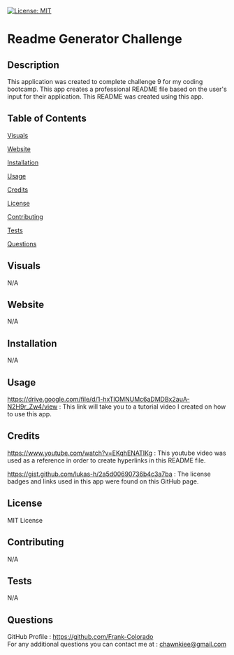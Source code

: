 [![License: MIT](https://img.shields.io/badge/License-MIT-yellow.svg)](https://opensource.org/licenses/MIT)

# Readme Generator Challenge

## Description

This application was created to complete challenge 9 for my coding bootcamp. This app creates a professional README file based on the user's input for their application. This README was created using this app.

## Table of Contents

[Visuals](#visuals)

[Website](#website)

[Installation](#installation)

[Usage](#usage)

[Credits](#credits)

[License](#license)

[Contributing](#contributing)

[Tests](#tests)

[Questions](#questions)

## Visuals

N/A

## Website

N/A

## Installation

N/A

## Usage

https://drive.google.com/file/d/1-hxTlOMNUMc6aDMDBx2auA-N2H9r_Zw4/view : This link will take you to a tutorial video I created on how to use this app.

## Credits

https://www.youtube.com/watch?v=EKqhENATIKg : This youtube video was used as a reference in order to create hyperlinks in this README file.

https://gist.github.com/lukas-h/2a5d00690736b4c3a7ba : The license badges and links used in this app were found on this GitHub page.

## License

MIT License

## Contributing

N/A

## Tests

N/A

## Questions

GitHub Profile : https://github.com/Frank-Colorado  
For any additional questions you can contact me at : chawnkiee@gmail.com
